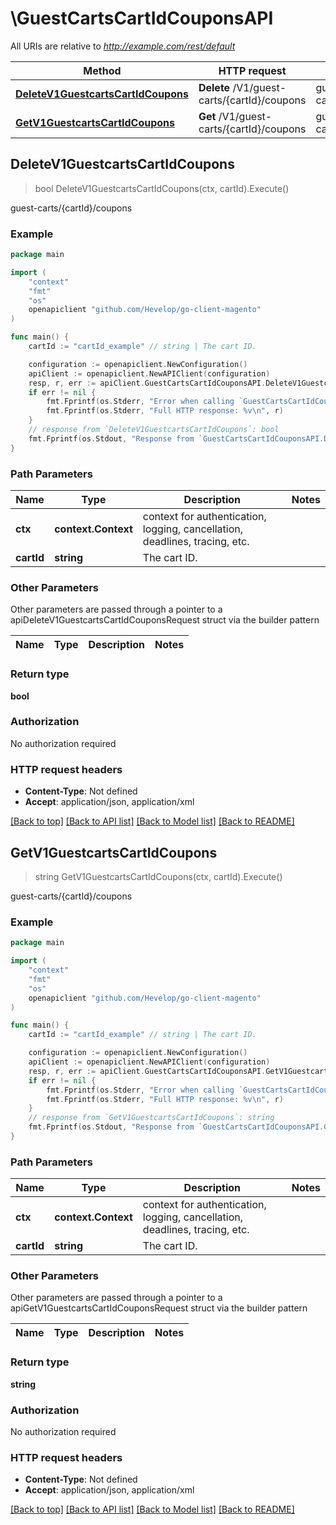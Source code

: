 # \GuestCartsCartIdCouponsAPI

All URIs are relative to *http://example.com/rest/default*

Method | HTTP request | Description
------------- | ------------- | -------------
[**DeleteV1GuestcartsCartIdCoupons**](GuestCartsCartIdCouponsAPI.md#DeleteV1GuestcartsCartIdCoupons) | **Delete** /V1/guest-carts/{cartId}/coupons | guest-carts/{cartId}/coupons
[**GetV1GuestcartsCartIdCoupons**](GuestCartsCartIdCouponsAPI.md#GetV1GuestcartsCartIdCoupons) | **Get** /V1/guest-carts/{cartId}/coupons | guest-carts/{cartId}/coupons



## DeleteV1GuestcartsCartIdCoupons

> bool DeleteV1GuestcartsCartIdCoupons(ctx, cartId).Execute()

guest-carts/{cartId}/coupons



### Example

```go
package main

import (
	"context"
	"fmt"
	"os"
	openapiclient "github.com/Hevelop/go-client-magento"
)

func main() {
	cartId := "cartId_example" // string | The cart ID.

	configuration := openapiclient.NewConfiguration()
	apiClient := openapiclient.NewAPIClient(configuration)
	resp, r, err := apiClient.GuestCartsCartIdCouponsAPI.DeleteV1GuestcartsCartIdCoupons(context.Background(), cartId).Execute()
	if err != nil {
		fmt.Fprintf(os.Stderr, "Error when calling `GuestCartsCartIdCouponsAPI.DeleteV1GuestcartsCartIdCoupons``: %v\n", err)
		fmt.Fprintf(os.Stderr, "Full HTTP response: %v\n", r)
	}
	// response from `DeleteV1GuestcartsCartIdCoupons`: bool
	fmt.Fprintf(os.Stdout, "Response from `GuestCartsCartIdCouponsAPI.DeleteV1GuestcartsCartIdCoupons`: %v\n", resp)
}
```

### Path Parameters


Name | Type | Description  | Notes
------------- | ------------- | ------------- | -------------
**ctx** | **context.Context** | context for authentication, logging, cancellation, deadlines, tracing, etc.
**cartId** | **string** | The cart ID. | 

### Other Parameters

Other parameters are passed through a pointer to a apiDeleteV1GuestcartsCartIdCouponsRequest struct via the builder pattern


Name | Type | Description  | Notes
------------- | ------------- | ------------- | -------------


### Return type

**bool**

### Authorization

No authorization required

### HTTP request headers

- **Content-Type**: Not defined
- **Accept**: application/json, application/xml

[[Back to top]](#) [[Back to API list]](../README.md#documentation-for-api-endpoints)
[[Back to Model list]](../README.md#documentation-for-models)
[[Back to README]](../README.md)


## GetV1GuestcartsCartIdCoupons

> string GetV1GuestcartsCartIdCoupons(ctx, cartId).Execute()

guest-carts/{cartId}/coupons



### Example

```go
package main

import (
	"context"
	"fmt"
	"os"
	openapiclient "github.com/Hevelop/go-client-magento"
)

func main() {
	cartId := "cartId_example" // string | The cart ID.

	configuration := openapiclient.NewConfiguration()
	apiClient := openapiclient.NewAPIClient(configuration)
	resp, r, err := apiClient.GuestCartsCartIdCouponsAPI.GetV1GuestcartsCartIdCoupons(context.Background(), cartId).Execute()
	if err != nil {
		fmt.Fprintf(os.Stderr, "Error when calling `GuestCartsCartIdCouponsAPI.GetV1GuestcartsCartIdCoupons``: %v\n", err)
		fmt.Fprintf(os.Stderr, "Full HTTP response: %v\n", r)
	}
	// response from `GetV1GuestcartsCartIdCoupons`: string
	fmt.Fprintf(os.Stdout, "Response from `GuestCartsCartIdCouponsAPI.GetV1GuestcartsCartIdCoupons`: %v\n", resp)
}
```

### Path Parameters


Name | Type | Description  | Notes
------------- | ------------- | ------------- | -------------
**ctx** | **context.Context** | context for authentication, logging, cancellation, deadlines, tracing, etc.
**cartId** | **string** | The cart ID. | 

### Other Parameters

Other parameters are passed through a pointer to a apiGetV1GuestcartsCartIdCouponsRequest struct via the builder pattern


Name | Type | Description  | Notes
------------- | ------------- | ------------- | -------------


### Return type

**string**

### Authorization

No authorization required

### HTTP request headers

- **Content-Type**: Not defined
- **Accept**: application/json, application/xml

[[Back to top]](#) [[Back to API list]](../README.md#documentation-for-api-endpoints)
[[Back to Model list]](../README.md#documentation-for-models)
[[Back to README]](../README.md)

